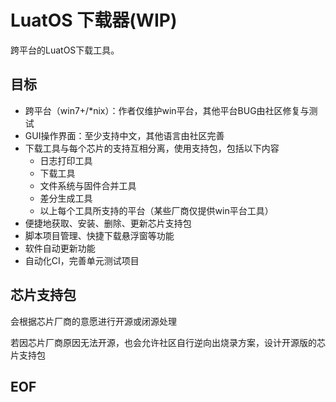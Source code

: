 # LuatOS 下载器(WIP)

跨平台的LuatOS下载工具。

## 目标

- 跨平台（win7+/*nix）：作者仅维护win平台，其他平台BUG由社区修复与测试
- GUI操作界面：至少支持中文，其他语言由社区完善
- 下载工具与每个芯片的支持互相分离，使用支持包，包括以下内容
  - 日志打印工具
  - 下载工具
  - 文件系统与固件合并工具
  - 差分生成工具
  - 以上每个工具所支持的平台（某些厂商仅提供win平台工具）
- 便捷地获取、安装、删除、更新芯片支持包
- 脚本项目管理、快捷下载悬浮窗等功能
- 软件自动更新功能
- 自动化CI，完善单元测试项目

## 芯片支持包

会根据芯片厂商的意愿进行开源或闭源处理

若因芯片厂商原因无法开源，也会允许社区自行逆向出烧录方案，设计开源版的芯片支持包

## EOF
